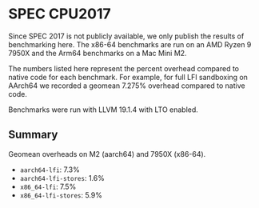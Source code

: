 # SPEC CPU2017

Since SPEC 2017 is not publicly available, we only publish the results of
benchmarking here. The x86-64 benchmarks are run on an AMD Ryzen 9 7950X and
the Arm64 benchmarks on a Mac Mini M2.

The numbers listed here represent the percent overhead compared to native code
for each benchmark. For example, for full LFI sandboxing on AArch64 we recorded
a geomean 7.275% overhead compared to native code.

Benchmarks were run with LLVM 19.1.4 with LTO enabled.

## Summary

Geomean overheads on M2 (aarch64) and 7950X (x86-64).

* `aarch64-lfi`: 7.3%
* `aarch64-lfi-stores`: 1.6%
* `x86_64-lfi`: 7.5%
* `x86_64-lfi-stores`: 5.9%
